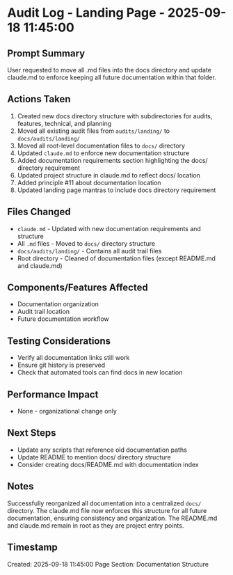 # Audit Log - Landing Page - 2025-09-18 11:45:00

## Prompt Summary
User requested to move all .md files into the docs directory and update claude.md to enforce keeping all future documentation within that folder.

## Actions Taken
1. Created new docs directory structure with subdirectories for audits, features, technical, and planning
2. Moved all existing audit files from `audits/landing/` to `docs/audits/landing/`
3. Moved all root-level documentation files to `docs/` directory
4. Updated `claude.md` to enforce new documentation structure
5. Added documentation requirements section highlighting the docs/ directory requirement
6. Updated project structure in claude.md to reflect docs/ location
7. Added principle #11 about documentation location
8. Updated landing page mantras to include docs directory requirement

## Files Changed
- `claude.md` - Updated with new documentation requirements and structure
- All `.md` files - Moved to `docs/` directory structure
- `docs/audits/landing/` - Contains all audit trail files
- Root directory - Cleaned of documentation files (except README.md and claude.md)

## Components/Features Affected
- Documentation organization
- Audit trail location
- Future documentation workflow

## Testing Considerations
- Verify all documentation links still work
- Ensure git history is preserved
- Check that automated tools can find docs in new location

## Performance Impact
- None - organizational change only

## Next Steps
- Update any scripts that reference old documentation paths
- Update README to mention docs/ directory structure
- Consider creating docs/README.md with documentation index

## Notes
Successfully reorganized all documentation into a centralized `docs/` directory. The claude.md file now enforces this structure for all future documentation, ensuring consistency and organization. The README.md and claude.md remain in root as they are project entry points.

## Timestamp
Created: 2025-09-18 11:45:00
Page Section: Documentation Structure